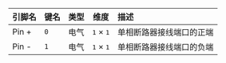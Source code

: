 <!--
DO NOT EDIT THIS FILE DIRECTLY.
This file is generated by tools/comp-docs.js.
All changes will be overwritten by regeneration.
-->

<slot class="model-pins">

| 引脚名 | 键名 | 类型 | 维度 | 描述 |
|:------ |:---- |:----:|:----:|:---- |
| Pin \+ | `0` | 电气 | <samp>1</samp> × <samp>1</samp> | 单相断路器接线端口的正端 |
| Pin \- | `1` | 电气 | <samp>1</samp> × <samp>1</samp> | 单相断路器接线端口的负端 |

</slot>
